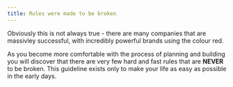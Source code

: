 ```yaml
---
title: Rules were made to be broken
---
```


Obviously this is not always true - there are many companies that are massivley successful, with incredibly powerful brands using the colour red. 

As you become more comfortable with the process of planning and building you will discover that there are very few hard and fast rules that are **NEVER** to be broken. This guideline exists only to make your life as easy as possible in the early days. 
